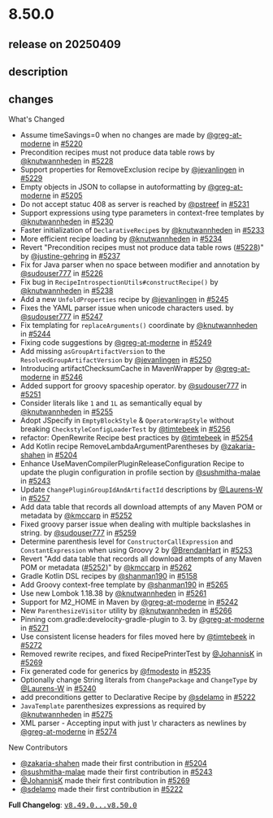 # 8.50.0

## release on 20250409

## description

## changes

What's Changed

* Assume timeSavings=0 when no changes are made by <a class="user-mention notranslate" data-hovercard-type="user" data-hovercard-url="/users/greg-at-moderne/hovercard" data-octo-click="hovercard-link-click" data-octo-dimensions="link_type:self" href="https://github.com/greg-at-moderne">@greg-at-moderne</a> in <a class="issue-link js-issue-link" data-error-text="Failed to load title" data-id="2949615893" data-permission-text="Title is private" data-url="https://github.com/openrewrite/rewrite/issues/5220" data-hovercard-type="pull_request" data-hovercard-url="/openrewrite/rewrite/pull/5220/hovercard" href="https://github.com/openrewrite/rewrite/pull/5220">#5220</a>
* Precondition recipes must not produce data table rows by <a class="user-mention notranslate" data-hovercard-type="user" data-hovercard-url="/users/knutwannheden/hovercard" data-octo-click="hovercard-link-click" data-octo-dimensions="link_type:self" href="https://github.com/knutwannheden">@knutwannheden</a> in <a class="issue-link js-issue-link" data-error-text="Failed to load title" data-id="2955057317" data-permission-text="Title is private" data-url="https://github.com/openrewrite/rewrite/issues/5228" data-hovercard-type="pull_request" data-hovercard-url="/openrewrite/rewrite/pull/5228/hovercard" href="https://github.com/openrewrite/rewrite/pull/5228">#5228</a>
* Support properties for RemoveExclusion recipe by <a class="user-mention notranslate" data-hovercard-type="user" data-hovercard-url="/users/jevanlingen/hovercard" data-octo-click="hovercard-link-click" data-octo-dimensions="link_type:self" href="https://github.com/jevanlingen">@jevanlingen</a> in <a class="issue-link js-issue-link" data-error-text="Failed to load title" data-id="2955428404" data-permission-text="Title is private" data-url="https://github.com/openrewrite/rewrite/issues/5229" data-hovercard-type="pull_request" data-hovercard-url="/openrewrite/rewrite/pull/5229/hovercard" href="https://github.com/openrewrite/rewrite/pull/5229">#5229</a>
* Empty objects in JSON to collapse in autoformatting by <a class="user-mention notranslate" data-hovercard-type="user" data-hovercard-url="/users/greg-at-moderne/hovercard" data-octo-click="hovercard-link-click" data-octo-dimensions="link_type:self" href="https://github.com/greg-at-moderne">@greg-at-moderne</a> in <a class="issue-link js-issue-link" data-error-text="Failed to load title" data-id="2937662692" data-permission-text="Title is private" data-url="https://github.com/openrewrite/rewrite/issues/5205" data-hovercard-type="pull_request" data-hovercard-url="/openrewrite/rewrite/pull/5205/hovercard" href="https://github.com/openrewrite/rewrite/pull/5205">#5205</a>
* Do not accept statuc 408 as server is reached by <a class="user-mention notranslate" data-hovercard-type="user" data-hovercard-url="/users/pstreef/hovercard" data-octo-click="hovercard-link-click" data-octo-dimensions="link_type:self" href="https://github.com/pstreef">@pstreef</a> in <a class="issue-link js-issue-link" data-error-text="Failed to load title" data-id="2955900561" data-permission-text="Title is private" data-url="https://github.com/openrewrite/rewrite/issues/5231" data-hovercard-type="pull_request" data-hovercard-url="/openrewrite/rewrite/pull/5231/hovercard" href="https://github.com/openrewrite/rewrite/pull/5231">#5231</a>
* Support expressions using type parameters in context-free templates by <a class="user-mention notranslate" data-hovercard-type="user" data-hovercard-url="/users/knutwannheden/hovercard" data-octo-click="hovercard-link-click" data-octo-dimensions="link_type:self" href="https://github.com/knutwannheden">@knutwannheden</a> in <a class="issue-link js-issue-link" data-error-text="Failed to load title" data-id="2955588871" data-permission-text="Title is private" data-url="https://github.com/openrewrite/rewrite/issues/5230" data-hovercard-type="pull_request" data-hovercard-url="/openrewrite/rewrite/pull/5230/hovercard" href="https://github.com/openrewrite/rewrite/pull/5230">#5230</a>
* Faster initialization of <code>DeclarativeRecipe</code>s by <a class="user-mention notranslate" data-hovercard-type="user" data-hovercard-url="/users/knutwannheden/hovercard" data-octo-click="hovercard-link-click" data-octo-dimensions="link_type:self" href="https://github.com/knutwannheden">@knutwannheden</a> in <a class="issue-link js-issue-link" data-error-text="Failed to load title" data-id="2957093180" data-permission-text="Title is private" data-url="https://github.com/openrewrite/rewrite/issues/5233" data-hovercard-type="pull_request" data-hovercard-url="/openrewrite/rewrite/pull/5233/hovercard" href="https://github.com/openrewrite/rewrite/pull/5233">#5233</a>
* More efficient recipe loading by <a class="user-mention notranslate" data-hovercard-type="user" data-hovercard-url="/users/knutwannheden/hovercard" data-octo-click="hovercard-link-click" data-octo-dimensions="link_type:self" href="https://github.com/knutwannheden">@knutwannheden</a> in <a class="issue-link js-issue-link" data-error-text="Failed to load title" data-id="2957931368" data-permission-text="Title is private" data-url="https://github.com/openrewrite/rewrite/issues/5234" data-hovercard-type="pull_request" data-hovercard-url="/openrewrite/rewrite/pull/5234/hovercard" href="https://github.com/openrewrite/rewrite/pull/5234">#5234</a>
* Revert "Precondition recipes must not produce data table rows (<a class="issue-link js-issue-link" data-error-text="Failed to load title" data-id="2955057317" data-permission-text="Title is private" data-url="https://github.com/openrewrite/rewrite/issues/5228" data-hovercard-type="pull_request" data-hovercard-url="/openrewrite/rewrite/pull/5228/hovercard" href="https://github.com/openrewrite/rewrite/pull/5228">#5228</a>)" by <a class="user-mention notranslate" data-hovercard-type="user" data-hovercard-url="/users/justine-gehring/hovercard" data-octo-click="hovercard-link-click" data-octo-dimensions="link_type:self" href="https://github.com/justine-gehring">@justine-gehring</a> in <a class="issue-link js-issue-link" data-error-text="Failed to load title" data-id="2960726088" data-permission-text="Title is private" data-url="https://github.com/openrewrite/rewrite/issues/5237" data-hovercard-type="pull_request" data-hovercard-url="/openrewrite/rewrite/pull/5237/hovercard" href="https://github.com/openrewrite/rewrite/pull/5237">#5237</a>
* Fix for Java parser when no space between modifier and annotation by <a class="user-mention notranslate" data-hovercard-type="user" data-hovercard-url="/users/sudouser777/hovercard" data-octo-click="hovercard-link-click" data-octo-dimensions="link_type:self" href="https://github.com/sudouser777">@sudouser777</a> in <a class="issue-link js-issue-link" data-error-text="Failed to load title" data-id="2953619803" data-permission-text="Title is private" data-url="https://github.com/openrewrite/rewrite/issues/5226" data-hovercard-type="pull_request" data-hovercard-url="/openrewrite/rewrite/pull/5226/hovercard" href="https://github.com/openrewrite/rewrite/pull/5226">#5226</a>
* Fix bug in <code>RecipeIntrospectionUtils#constructRecipe()</code> by <a class="user-mention notranslate" data-hovercard-type="user" data-hovercard-url="/users/knutwannheden/hovercard" data-octo-click="hovercard-link-click" data-octo-dimensions="link_type:self" href="https://github.com/knutwannheden">@knutwannheden</a> in <a class="issue-link js-issue-link" data-error-text="Failed to load title" data-id="2962998739" data-permission-text="Title is private" data-url="https://github.com/openrewrite/rewrite/issues/5238" data-hovercard-type="pull_request" data-hovercard-url="/openrewrite/rewrite/pull/5238/hovercard" href="https://github.com/openrewrite/rewrite/pull/5238">#5238</a>
* Add a new <code>UnfoldProperties</code> recipe by <a class="user-mention notranslate" data-hovercard-type="user" data-hovercard-url="/users/jevanlingen/hovercard" data-octo-click="hovercard-link-click" data-octo-dimensions="link_type:self" href="https://github.com/jevanlingen">@jevanlingen</a> in <a class="issue-link js-issue-link" data-error-text="Failed to load title" data-id="2965934751" data-permission-text="Title is private" data-url="https://github.com/openrewrite/rewrite/issues/5245" data-hovercard-type="pull_request" data-hovercard-url="/openrewrite/rewrite/pull/5245/hovercard" href="https://github.com/openrewrite/rewrite/pull/5245">#5245</a>
* Fixes the YAML parser issue when unicode characters used. by <a class="user-mention notranslate" data-hovercard-type="user" data-hovercard-url="/users/sudouser777/hovercard" data-octo-click="hovercard-link-click" data-octo-dimensions="link_type:self" href="https://github.com/sudouser777">@sudouser777</a> in <a class="issue-link js-issue-link" data-error-text="Failed to load title" data-id="2968162575" data-permission-text="Title is private" data-url="https://github.com/openrewrite/rewrite/issues/5247" data-hovercard-type="pull_request" data-hovercard-url="/openrewrite/rewrite/pull/5247/hovercard" href="https://github.com/openrewrite/rewrite/pull/5247">#5247</a>
* Fix templating for <code>replaceArguments()</code> coordinate by <a class="user-mention notranslate" data-hovercard-type="user" data-hovercard-url="/users/knutwannheden/hovercard" data-octo-click="hovercard-link-click" data-octo-dimensions="link_type:self" href="https://github.com/knutwannheden">@knutwannheden</a> in <a class="issue-link js-issue-link" data-error-text="Failed to load title" data-id="2965403682" data-permission-text="Title is private" data-url="https://github.com/openrewrite/rewrite/issues/5244" data-hovercard-type="pull_request" data-hovercard-url="/openrewrite/rewrite/pull/5244/hovercard" href="https://github.com/openrewrite/rewrite/pull/5244">#5244</a>
* Fixing code suggestions by <a class="user-mention notranslate" data-hovercard-type="user" data-hovercard-url="/users/greg-at-moderne/hovercard" data-octo-click="hovercard-link-click" data-octo-dimensions="link_type:self" href="https://github.com/greg-at-moderne">@greg-at-moderne</a> in <a class="issue-link js-issue-link" data-error-text="Failed to load title" data-id="2968552153" data-permission-text="Title is private" data-url="https://github.com/openrewrite/rewrite/issues/5249" data-hovercard-type="pull_request" data-hovercard-url="/openrewrite/rewrite/pull/5249/hovercard" href="https://github.com/openrewrite/rewrite/pull/5249">#5249</a>
* Add missing <code>asGroupArtifactVersion</code> to the <code>ResolvedGroupArtifactVersion</code> by <a class="user-mention notranslate" data-hovercard-type="user" data-hovercard-url="/users/jevanlingen/hovercard" data-octo-click="hovercard-link-click" data-octo-dimensions="link_type:self" href="https://github.com/jevanlingen">@jevanlingen</a> in <a class="issue-link js-issue-link" data-error-text="Failed to load title" data-id="2968658691" data-permission-text="Title is private" data-url="https://github.com/openrewrite/rewrite/issues/5250" data-hovercard-type="pull_request" data-hovercard-url="/openrewrite/rewrite/pull/5250/hovercard" href="https://github.com/openrewrite/rewrite/pull/5250">#5250</a>
* Introducing artifactChecksumCache in MavenWrapper by <a class="user-mention notranslate" data-hovercard-type="user" data-hovercard-url="/users/greg-at-moderne/hovercard" data-octo-click="hovercard-link-click" data-octo-dimensions="link_type:self" href="https://github.com/greg-at-moderne">@greg-at-moderne</a> in <a class="issue-link js-issue-link" data-error-text="Failed to load title" data-id="2966995703" data-permission-text="Title is private" data-url="https://github.com/openrewrite/rewrite/issues/5246" data-hovercard-type="pull_request" data-hovercard-url="/openrewrite/rewrite/pull/5246/hovercard" href="https://github.com/openrewrite/rewrite/pull/5246">#5246</a>
* Added support for groovy spaceship operator. by <a class="user-mention notranslate" data-hovercard-type="user" data-hovercard-url="/users/sudouser777/hovercard" data-octo-click="hovercard-link-click" data-octo-dimensions="link_type:self" href="https://github.com/sudouser777">@sudouser777</a> in <a class="issue-link js-issue-link" data-error-text="Failed to load title" data-id="2970472830" data-permission-text="Title is private" data-url="https://github.com/openrewrite/rewrite/issues/5251" data-hovercard-type="pull_request" data-hovercard-url="/openrewrite/rewrite/pull/5251/hovercard" href="https://github.com/openrewrite/rewrite/pull/5251">#5251</a>
* Consider literals like <code>1</code> and <code>1L</code> as semantically equal by <a class="user-mention notranslate" data-hovercard-type="user" data-hovercard-url="/users/knutwannheden/hovercard" data-octo-click="hovercard-link-click" data-octo-dimensions="link_type:self" href="https://github.com/knutwannheden">@knutwannheden</a> in <a class="issue-link js-issue-link" data-error-text="Failed to load title" data-id="2971725855" data-permission-text="Title is private" data-url="https://github.com/openrewrite/rewrite/issues/5255" data-hovercard-type="pull_request" data-hovercard-url="/openrewrite/rewrite/pull/5255/hovercard" href="https://github.com/openrewrite/rewrite/pull/5255">#5255</a>
* Adopt JSpecify in <code>EmptyBlockStyle</code> & <code>OperatorWrapStyle</code> without breaking <code>CheckstyleConfigLoaderTest</code> by <a class="user-mention notranslate" data-hovercard-type="user" data-hovercard-url="/users/timtebeek/hovercard" data-octo-click="hovercard-link-click" data-octo-dimensions="link_type:self" href="https://github.com/timtebeek">@timtebeek</a> in <a class="issue-link js-issue-link" data-error-text="Failed to load title" data-id="2971861060" data-permission-text="Title is private" data-url="https://github.com/openrewrite/rewrite/issues/5256" data-hovercard-type="pull_request" data-hovercard-url="/openrewrite/rewrite/pull/5256/hovercard" href="https://github.com/openrewrite/rewrite/pull/5256">#5256</a>
* refactor: OpenRewrite Recipe best practices by <a class="user-mention notranslate" data-hovercard-type="user" data-hovercard-url="/users/timtebeek/hovercard" data-octo-click="hovercard-link-click" data-octo-dimensions="link_type:self" href="https://github.com/timtebeek">@timtebeek</a> in <a class="issue-link js-issue-link" data-error-text="Failed to load title" data-id="2971651896" data-permission-text="Title is private" data-url="https://github.com/openrewrite/rewrite/issues/5254" data-hovercard-type="pull_request" data-hovercard-url="/openrewrite/rewrite/pull/5254/hovercard" href="https://github.com/openrewrite/rewrite/pull/5254">#5254</a>
* Add Kotlin recipe RemoveLambdaArgumentParentheses by <a class="user-mention notranslate" data-hovercard-type="user" data-hovercard-url="/users/zakaria-shahen/hovercard" data-octo-click="hovercard-link-click" data-octo-dimensions="link_type:self" href="https://github.com/zakaria-shahen">@zakaria-shahen</a> in <a class="issue-link js-issue-link" data-error-text="Failed to load title" data-id="2936672837" data-permission-text="Title is private" data-url="https://github.com/openrewrite/rewrite/issues/5204" data-hovercard-type="pull_request" data-hovercard-url="/openrewrite/rewrite/pull/5204/hovercard" href="https://github.com/openrewrite/rewrite/pull/5204">#5204</a>
* Enhance UseMavenCompilerPluginReleaseConfiguration Recipe to update the plugin configuration in profile section by <a class="user-mention notranslate" data-hovercard-type="user" data-hovercard-url="/users/sushmitha-malae/hovercard" data-octo-click="hovercard-link-click" data-octo-dimensions="link_type:self" href="https://github.com/sushmitha-malae">@sushmitha-malae</a> in <a class="issue-link js-issue-link" data-error-text="Failed to load title" data-id="2965128391" data-permission-text="Title is private" data-url="https://github.com/openrewrite/rewrite/issues/5243" data-hovercard-type="pull_request" data-hovercard-url="/openrewrite/rewrite/pull/5243/hovercard" href="https://github.com/openrewrite/rewrite/pull/5243">#5243</a>
* Update <code>ChangePluginGroupIdAndArtifactId</code> descriptions by <a class="user-mention notranslate" data-hovercard-type="user" data-hovercard-url="/users/Laurens-W/hovercard" data-octo-click="hovercard-link-click" data-octo-dimensions="link_type:self" href="https://github.com/Laurens-W">@Laurens-W</a> in <a class="issue-link js-issue-link" data-error-text="Failed to load title" data-id="2972170881" data-permission-text="Title is private" data-url="https://github.com/openrewrite/rewrite/issues/5257" data-hovercard-type="pull_request" data-hovercard-url="/openrewrite/rewrite/pull/5257/hovercard" href="https://github.com/openrewrite/rewrite/pull/5257">#5257</a>
* Add data table that records all download attempts of any Maven POM or metadata by <a class="user-mention notranslate" data-hovercard-type="user" data-hovercard-url="/users/kmccarp/hovercard" data-octo-click="hovercard-link-click" data-octo-dimensions="link_type:self" href="https://github.com/kmccarp">@kmccarp</a> in <a class="issue-link js-issue-link" data-error-text="Failed to load title" data-id="2970801694" data-permission-text="Title is private" data-url="https://github.com/openrewrite/rewrite/issues/5252" data-hovercard-type="pull_request" data-hovercard-url="/openrewrite/rewrite/pull/5252/hovercard" href="https://github.com/openrewrite/rewrite/pull/5252">#5252</a>
* Fixed groovy parser issue when dealing with multiple backslashes in string. by <a class="user-mention notranslate" data-hovercard-type="user" data-hovercard-url="/users/sudouser777/hovercard" data-octo-click="hovercard-link-click" data-octo-dimensions="link_type:self" href="https://github.com/sudouser777">@sudouser777</a> in <a class="issue-link js-issue-link" data-error-text="Failed to load title" data-id="2974867616" data-permission-text="Title is private" data-url="https://github.com/openrewrite/rewrite/issues/5259" data-hovercard-type="pull_request" data-hovercard-url="/openrewrite/rewrite/pull/5259/hovercard" href="https://github.com/openrewrite/rewrite/pull/5259">#5259</a>
* Determine parenthesis level for <code>ConstructorCallExpression</code> and <code>ConstantExpression</code> when using Groovy 2 by <a class="user-mention notranslate" data-hovercard-type="user" data-hovercard-url="/users/BrendanHart/hovercard" data-octo-click="hovercard-link-click" data-octo-dimensions="link_type:self" href="https://github.com/BrendanHart">@BrendanHart</a> in <a class="issue-link js-issue-link" data-error-text="Failed to load title" data-id="2970893507" data-permission-text="Title is private" data-url="https://github.com/openrewrite/rewrite/issues/5253" data-hovercard-type="pull_request" data-hovercard-url="/openrewrite/rewrite/pull/5253/hovercard" href="https://github.com/openrewrite/rewrite/pull/5253">#5253</a>
* Revert "Add data table that records all download attempts of any Maven POM or metadata (<a class="issue-link js-issue-link" data-error-text="Failed to load title" data-id="2970801694" data-permission-text="Title is private" data-url="https://github.com/openrewrite/rewrite/issues/5252" data-hovercard-type="pull_request" data-hovercard-url="/openrewrite/rewrite/pull/5252/hovercard" href="https://github.com/openrewrite/rewrite/pull/5252">#5252</a>)" by <a class="user-mention notranslate" data-hovercard-type="user" data-hovercard-url="/users/kmccarp/hovercard" data-octo-click="hovercard-link-click" data-octo-dimensions="link_type:self" href="https://github.com/kmccarp">@kmccarp</a> in <a class="issue-link js-issue-link" data-error-text="Failed to load title" data-id="2976894351" data-permission-text="Title is private" data-url="https://github.com/openrewrite/rewrite/issues/5262" data-hovercard-type="pull_request" data-hovercard-url="/openrewrite/rewrite/pull/5262/hovercard" href="https://github.com/openrewrite/rewrite/pull/5262">#5262</a>
* Gradle Kotlin DSL recipes by <a class="user-mention notranslate" data-hovercard-type="user" data-hovercard-url="/users/shanman190/hovercard" data-octo-click="hovercard-link-click" data-octo-dimensions="link_type:self" href="https://github.com/shanman190">@shanman190</a> in <a class="issue-link js-issue-link" data-error-text="Failed to load title" data-id="2912183686" data-permission-text="Title is private" data-url="https://github.com/openrewrite/rewrite/issues/5158" data-hovercard-type="pull_request" data-hovercard-url="/openrewrite/rewrite/pull/5158/hovercard" href="https://github.com/openrewrite/rewrite/pull/5158">#5158</a>
* Add Groovy context-free template by <a class="user-mention notranslate" data-hovercard-type="user" data-hovercard-url="/users/shanman190/hovercard" data-octo-click="hovercard-link-click" data-octo-dimensions="link_type:self" href="https://github.com/shanman190">@shanman190</a> in <a class="issue-link js-issue-link" data-error-text="Failed to load title" data-id="2978117086" data-permission-text="Title is private" data-url="https://github.com/openrewrite/rewrite/issues/5265" data-hovercard-type="pull_request" data-hovercard-url="/openrewrite/rewrite/pull/5265/hovercard" href="https://github.com/openrewrite/rewrite/pull/5265">#5265</a>
* Use new Lombok 1.18.38 by <a class="user-mention notranslate" data-hovercard-type="user" data-hovercard-url="/users/knutwannheden/hovercard" data-octo-click="hovercard-link-click" data-octo-dimensions="link_type:self" href="https://github.com/knutwannheden">@knutwannheden</a> in <a class="issue-link js-issue-link" data-error-text="Failed to load title" data-id="2975708859" data-permission-text="Title is private" data-url="https://github.com/openrewrite/rewrite/issues/5261" data-hovercard-type="pull_request" data-hovercard-url="/openrewrite/rewrite/pull/5261/hovercard" href="https://github.com/openrewrite/rewrite/pull/5261">#5261</a>
* Support for M2_HOME in Maven by <a class="user-mention notranslate" data-hovercard-type="user" data-hovercard-url="/users/greg-at-moderne/hovercard" data-octo-click="hovercard-link-click" data-octo-dimensions="link_type:self" href="https://github.com/greg-at-moderne">@greg-at-moderne</a> in <a class="issue-link js-issue-link" data-error-text="Failed to load title" data-id="2964029510" data-permission-text="Title is private" data-url="https://github.com/openrewrite/rewrite/issues/5242" data-hovercard-type="pull_request" data-hovercard-url="/openrewrite/rewrite/pull/5242/hovercard" href="https://github.com/openrewrite/rewrite/pull/5242">#5242</a>
* New <code>ParenthesizeVisitor</code> utility by <a class="user-mention notranslate" data-hovercard-type="user" data-hovercard-url="/users/knutwannheden/hovercard" data-octo-click="hovercard-link-click" data-octo-dimensions="link_type:self" href="https://github.com/knutwannheden">@knutwannheden</a> in <a class="issue-link js-issue-link" data-error-text="Failed to load title" data-id="2980444148" data-permission-text="Title is private" data-url="https://github.com/openrewrite/rewrite/issues/5266" data-hovercard-type="pull_request" data-hovercard-url="/openrewrite/rewrite/pull/5266/hovercard" href="https://github.com/openrewrite/rewrite/pull/5266">#5266</a>
* Pinning com.gradle:develocity-gradle-plugin to 3. by <a class="user-mention notranslate" data-hovercard-type="user" data-hovercard-url="/users/greg-at-moderne/hovercard" data-octo-click="hovercard-link-click" data-octo-dimensions="link_type:self" href="https://github.com/greg-at-moderne">@greg-at-moderne</a> in <a class="issue-link js-issue-link" data-error-text="Failed to load title" data-id="2982122231" data-permission-text="Title is private" data-url="https://github.com/openrewrite/rewrite/issues/5271" data-hovercard-type="pull_request" data-hovercard-url="/openrewrite/rewrite/pull/5271/hovercard" href="https://github.com/openrewrite/rewrite/pull/5271">#5271</a>
* Use consistent license headers for files moved here by <a class="user-mention notranslate" data-hovercard-type="user" data-hovercard-url="/users/timtebeek/hovercard" data-octo-click="hovercard-link-click" data-octo-dimensions="link_type:self" href="https://github.com/timtebeek">@timtebeek</a> in <a class="issue-link js-issue-link" data-error-text="Failed to load title" data-id="2982144931" data-permission-text="Title is private" data-url="https://github.com/openrewrite/rewrite/issues/5272" data-hovercard-type="pull_request" data-hovercard-url="/openrewrite/rewrite/pull/5272/hovercard" href="https://github.com/openrewrite/rewrite/pull/5272">#5272</a>
* Removed rewrite recipes, and fixed RecipePrinterTest by <a class="user-mention notranslate" data-hovercard-type="user" data-hovercard-url="/users/JohannisK/hovercard" data-octo-click="hovercard-link-click" data-octo-dimensions="link_type:self" href="https://github.com/JohannisK">@JohannisK</a> in <a class="issue-link js-issue-link" data-error-text="Failed to load title" data-id="2982079487" data-permission-text="Title is private" data-url="https://github.com/openrewrite/rewrite/issues/5269" data-hovercard-type="pull_request" data-hovercard-url="/openrewrite/rewrite/pull/5269/hovercard" href="https://github.com/openrewrite/rewrite/pull/5269">#5269</a>
* Fix generated code for generics by <a class="user-mention notranslate" data-hovercard-type="user" data-hovercard-url="/users/fmodesto/hovercard" data-octo-click="hovercard-link-click" data-octo-dimensions="link_type:self" href="https://github.com/fmodesto">@fmodesto</a> in <a class="issue-link js-issue-link" data-error-text="Failed to load title" data-id="2958833171" data-permission-text="Title is private" data-url="https://github.com/openrewrite/rewrite/issues/5235" data-hovercard-type="pull_request" data-hovercard-url="/openrewrite/rewrite/pull/5235/hovercard" href="https://github.com/openrewrite/rewrite/pull/5235">#5235</a>
* Optionally change String literals from <code>ChangePackage</code> and <code>ChangeType</code> by <a class="user-mention notranslate" data-hovercard-type="user" data-hovercard-url="/users/Laurens-W/hovercard" data-octo-click="hovercard-link-click" data-octo-dimensions="link_type:self" href="https://github.com/Laurens-W">@Laurens-W</a> in <a class="issue-link js-issue-link" data-error-text="Failed to load title" data-id="2963364590" data-permission-text="Title is private" data-url="https://github.com/openrewrite/rewrite/issues/5240" data-hovercard-type="pull_request" data-hovercard-url="/openrewrite/rewrite/pull/5240/hovercard" href="https://github.com/openrewrite/rewrite/pull/5240">#5240</a>
* add preconditions getter to Declarative Recipe by <a class="user-mention notranslate" data-hovercard-type="user" data-hovercard-url="/users/sdelamo/hovercard" data-octo-click="hovercard-link-click" data-octo-dimensions="link_type:self" href="https://github.com/sdelamo">@sdelamo</a> in <a class="issue-link js-issue-link" data-error-text="Failed to load title" data-id="2950218587" data-permission-text="Title is private" data-url="https://github.com/openrewrite/rewrite/issues/5222" data-hovercard-type="pull_request" data-hovercard-url="/openrewrite/rewrite/pull/5222/hovercard" href="https://github.com/openrewrite/rewrite/pull/5222">#5222</a>
* <code>JavaTemplate</code> parenthesizes expressions as required by <a class="user-mention notranslate" data-hovercard-type="user" data-hovercard-url="/users/knutwannheden/hovercard" data-octo-click="hovercard-link-click" data-octo-dimensions="link_type:self" href="https://github.com/knutwannheden">@knutwannheden</a> in <a class="issue-link js-issue-link" data-error-text="Failed to load title" data-id="2982795182" data-permission-text="Title is private" data-url="https://github.com/openrewrite/rewrite/issues/5275" data-hovercard-type="pull_request" data-hovercard-url="/openrewrite/rewrite/pull/5275/hovercard" href="https://github.com/openrewrite/rewrite/pull/5275">#5275</a>
* XML parser - Accepting input with just \r characters as newlines by <a class="user-mention notranslate" data-hovercard-type="user" data-hovercard-url="/users/greg-at-moderne/hovercard" data-octo-click="hovercard-link-click" data-octo-dimensions="link_type:self" href="https://github.com/greg-at-moderne">@greg-at-moderne</a> in <a class="issue-link js-issue-link" data-error-text="Failed to load title" data-id="2982644234" data-permission-text="Title is private" data-url="https://github.com/openrewrite/rewrite/issues/5274" data-hovercard-type="pull_request" data-hovercard-url="/openrewrite/rewrite/pull/5274/hovercard" href="https://github.com/openrewrite/rewrite/pull/5274">#5274</a>

New Contributors

* <a class="user-mention notranslate" data-hovercard-type="user" data-hovercard-url="/users/zakaria-shahen/hovercard" data-octo-click="hovercard-link-click" data-octo-dimensions="link_type:self" href="https://github.com/zakaria-shahen">@zakaria-shahen</a> made their first contribution in <a class="issue-link js-issue-link" data-error-text="Failed to load title" data-id="2936672837" data-permission-text="Title is private" data-url="https://github.com/openrewrite/rewrite/issues/5204" data-hovercard-type="pull_request" data-hovercard-url="/openrewrite/rewrite/pull/5204/hovercard" href="https://github.com/openrewrite/rewrite/pull/5204">#5204</a>
* <a class="user-mention notranslate" data-hovercard-type="user" data-hovercard-url="/users/sushmitha-malae/hovercard" data-octo-click="hovercard-link-click" data-octo-dimensions="link_type:self" href="https://github.com/sushmitha-malae">@sushmitha-malae</a> made their first contribution in <a class="issue-link js-issue-link" data-error-text="Failed to load title" data-id="2965128391" data-permission-text="Title is private" data-url="https://github.com/openrewrite/rewrite/issues/5243" data-hovercard-type="pull_request" data-hovercard-url="/openrewrite/rewrite/pull/5243/hovercard" href="https://github.com/openrewrite/rewrite/pull/5243">#5243</a>
* <a class="user-mention notranslate" data-hovercard-type="user" data-hovercard-url="/users/JohannisK/hovercard" data-octo-click="hovercard-link-click" data-octo-dimensions="link_type:self" href="https://github.com/JohannisK">@JohannisK</a> made their first contribution in <a class="issue-link js-issue-link" data-error-text="Failed to load title" data-id="2982079487" data-permission-text="Title is private" data-url="https://github.com/openrewrite/rewrite/issues/5269" data-hovercard-type="pull_request" data-hovercard-url="/openrewrite/rewrite/pull/5269/hovercard" href="https://github.com/openrewrite/rewrite/pull/5269">#5269</a>
* <a class="user-mention notranslate" data-hovercard-type="user" data-hovercard-url="/users/sdelamo/hovercard" data-octo-click="hovercard-link-click" data-octo-dimensions="link_type:self" href="https://github.com/sdelamo">@sdelamo</a> made their first contribution in <a class="issue-link js-issue-link" data-error-text="Failed to load title" data-id="2950218587" data-permission-text="Title is private" data-url="https://github.com/openrewrite/rewrite/issues/5222" data-hovercard-type="pull_request" data-hovercard-url="/openrewrite/rewrite/pull/5222/hovercard" href="https://github.com/openrewrite/rewrite/pull/5222">#5222</a>

<strong>Full Changelog</strong>: <a class="commit-link" href="https://github.com/openrewrite/rewrite/compare/v8.49.0...v8.50.0"><tt>v8.49.0...v8.50.0</tt></a>

